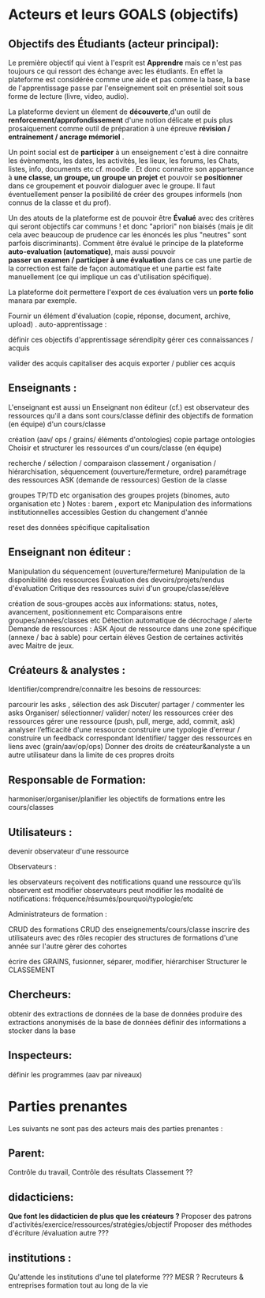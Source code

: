 
# Acteurs et leurs GOALS (objectifs)

## Objectifs des Étudiants (acteur principal):

Le première objectif qui vient à l'esprit est **Apprendre** mais ce n'est pas toujours ce qui ressort des échange avec les étudiants. En effet la plateforme est considérée comme une aide et pas comme la base, la base de l'apprentissage passe par l'enseignement soit en présentiel soit sous forme de lecture (livre, video, audio). 

La plateforme devient un élement de **découverte**,d'un outil de **renforcement/approfondissement** d'une notion délicate et puis plus prosaiquement comme outil de préparation à une épreuve **révision / entrainement / ancrage mémoriel** . 

Un point social est de **participer** à un enseignement c'est à dire connaitre les évènements, les dates, les activités, les lieux, les forums, les Chats, listes, info, documents etc cf. moodle . 
Et donc connaitre son appartenance à **une classe, un groupe, un groupe un projet** et pouvoir se **positionner** dans ce groupement  et pouvoir dialoguer avec le groupe. Il faut éventuellement penser la posibilité de créer des groupes informels (non connus de la classe et du prof). 

Un des atouts de la plateforme est de pouvoir être **Évalué** avec des critères qui seront objectifs car communs ! et donc "apriori" non biaisés (mais je dit cela avec beaucoup de prudence car les énoncés les plus "neutres" sont parfois discriminants). 
Comment être évalué le principe de la plateforme **auto-evaluation (automatique)**, mais aussi pouvoir  
**passer un examen / participer à une évaluation** dans ce cas une partie de la correction est faite de façon automatique et une partie est faite manuellement (ce qui implique un cas d'utilisation spécifique). 

La plateforme doit permettere l'export de ces évaluation vers un **porte folio** manara par exemple.

Fournir un élément d'évaluation (copie, réponse, document, archive, upload) . 
auto-apprentissage :  

définir ces objectifs d'apprentissage
sérendipity
gérer ces connaissances / acquis

valider des acquis
capitaliser des acquis
exporter / publier ces acquis

## Enseignants :

L'enseignant est aussi un Enseignant non éditeur (cf.) est observateur des ressources qu'il a dans sont cours/classe
définir des objectifs de formation (en équipe) d'un cours/classe

création (aav/ ops / grains/ éléments d'ontologies)
copie
partage
ontologies
Choisir et structurer les ressources d'un cours/classe  (en équipe)

recherche / sélection / comparaison
classement / organisation  / hiérarchisation,
séquencement (ouverture/fermeture, ordre)
paramétrage des ressources
ASK (demande de ressources)
Gestion de la classe

groupes TP/TD etc
organisation des groupes projets  (binomes, auto organisation etc )
Notes : barem , export etc
Manipulation des informations institutionnelles accessibles
Gestion du changement d'année

reset des données spécifique
capitalisation

## Enseignant non éditeur :

Manipulation du séquencement (ouverture/fermeture)
Manipulation de la disponibilité des ressources
Évaluation des devoirs/projets/rendus d'évaluation
Critique des ressources
suivi d'un groupe/classe/élève

création de sous-groupes
accès aux informations: status,  notes, avancement, positionnement etc
Comparaisons entre groupes/années/classes etc
Détection automatique de décrochage / alerte
Demande de ressources : ASK
Ajout de ressource dans une zone spécifique (annexe / bac à sable) pour certain élèves
Gestion de certaines activités avec Maitre de jeux.

## Créateurs & analystes :

Identifier/comprendre/connaitre les besoins de ressources:

parcourir les asks , sélection des ask
Discuter/ partager / commenter les asks
Organiser/ sélectionner/ valider/ noter/ les ressources
créer des ressources
gérer une ressource (push, pull, merge, add, commit, ask)
analyser l’efficacité d'une ressource
construire une typologie d'erreur / construire un feedback correspondant
Identifier/ tagger des ressources en liens avec (grain/aav/op/ops)
Donner des droits de créateur&analyste a un autre utilisateur dans la limite de ces propres droits

## Responsable de Formation:

harmoniser/organiser/planifier les objectifs de formations entre les cours/classes

## Utilisateurs :

devenir observateur d'une ressource

Observateurs :

les observateurs reçoivent des notifications quand une ressource qu'ils observent est modifier
observateurs peut modifier les modalité de notifications: fréquence/résumés/pourquoi/typologie/etc

Administrateurs de formation :

CRUD des formations
CRUD des enseignements/cours/classe
inscrire des utilisateurs avec des rôles
recopier des structures de formations d'une année sur l'autre
gèrer des cohortes


écrire des GRAINS, fusionner,  séparer, modifier, hiérarchiser
Structurer le CLASSEMENT

## Chercheurs:

obtenir des extractions de données de la base de données
produire des extractions anonymisés  de la base de données
définir des informations a stocker dans la base

## Inspecteurs:

définir les programmes (aav par niveaux)

# Parties prenantes

Les suivants ne sont pas des acteurs mais des parties prenantes :

## Parent:

Contrôle du travail,
Contrôle des résultats
Classement ??

## didacticiens:

**Que font les didacticien de plus que les créateurs ?**
Proposer des patrons d'activités/exercice/ressources/stratégies/objectif
Proposer des méthodes d'écriture /évaluation autre ???

## institutions :

Qu'attende les institutions d'une tel plateforme ???
MESR ?
Recruteurs & entreprises
formation tout au long de la vie
